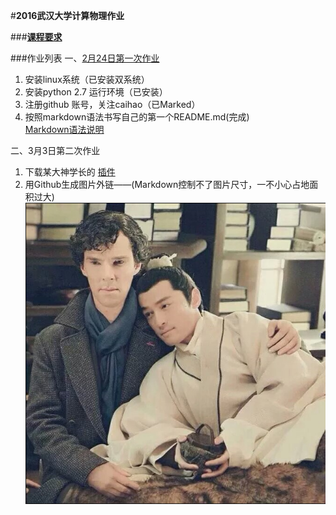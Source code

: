 #**2016武汉大学计算物理作业**

###**[课程要求](https://github.com/caihao/computational_physics_whu/blob/master/README.md)**

###作业列表
一、[2月24日第一次作业](https://github.com/caihao/computational_physics_whu/blob/master/Exercises.md)

1. 安装linux系统（已安装双系统）<br/>
2. 安装python 2.7 运行环境（已安装）<br/>
3. 注册github 账号，关注caihao（已Marked）<br/>
4. 按照markdown语法书写自己的第一个README.md(完成)<br/>
   [Markdown语法说明](http://www.appinn.com/markdown/#p)

二、3月3日第二次作业

1. 下载某大神学长的  [插件](https://github.com/Ron89/thesaurus_query.vim)<br/>
2. 用Github生成图片外链——(Markdown控制不了图片尺寸，一不小心占地面积过大)
   ![迷の卷福](https://raw.githubusercontent.com/luokaifa-whu/computationalphysics_N2014301580293/master/QQ.20160308141916.png)
